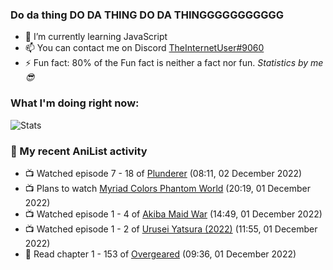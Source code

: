 ### Do da thing DO DA THING DO DA THINGGGGGGGGGGG

<!-- **TheInternetUser0/TheInternetUser0** is a ✨ _special_ ✨ repository because its `README.md` (this file) appears on your GitHub profile. -->


- 🌱 I’m currently learning JavaScript
- 📫 You can contact me on Discord [TheInternetUser#9060](https://discord.com/users/534117072796385300)
- ⚡ Fun fact: 80% of the Fun fact is neither a fact nor fun. _Statistics by me 😎_

### What I'm doing right now:
![Stats](https://discord.c99.nl/widget/theme-3/534117072796385300.png)

### 🌸 My recent AniList activity

<!-- ANILIST_ACTIVITY:start -->

-   📺 Watched episode 7 - 18 of [Plunderer](https://anilist.co/anime/101168) (08:11, 02 December 2022)
-   📺 Plans to watch [Myriad Colors Phantom World](https://anilist.co/anime/21306) (20:19, 01 December 2022)
-   📺 Watched episode 1 - 4 of [Akiba Maid War](https://anilist.co/anime/151379) (14:49, 01 December 2022)
-   📺 Watched episode 1 - 2 of [Urusei Yatsura (2022)](https://anilist.co/anime/143277) (11:55, 01 December 2022)
-   📖 Read chapter 1 - 153 of [Overgeared](https://anilist.co/manga/117460) (09:36, 01 December 2022)

<!-- ANILIST_ACTIVITY:end -->

